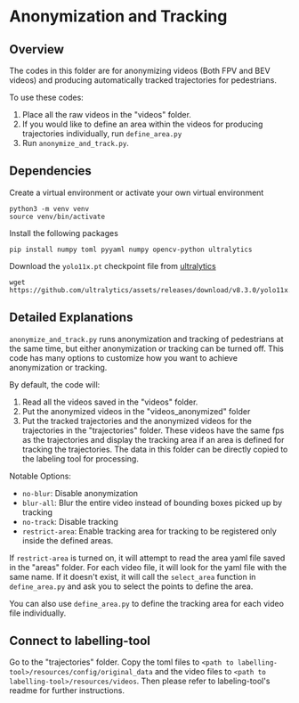 # Anonymization and Tracking

## Overview
The codes in this folder are for anonymizing videos (Both FPV and BEV videos) and producing automatically tracked trajectories for pedestrians.

To use these codes:
1. Place all the raw videos in the "videos" folder.
2. If you would like to define an area within the videos for producing trajectories individually, run `define_area.py`
3. Run `anonymize_and_track.py`.

## Dependencies
Create a virtual environment or activate your own virtual environment
```
python3 -m venv venv
source venv/bin/activate
```
Install the following packages
```
pip install numpy toml pyyaml numpy opencv-python ultralytics
```
Download the `yolo11x.pt` checkpoint file from [ultralytics](https://github.com/ultralytics)
```
wget https://github.com/ultralytics/assets/releases/download/v8.3.0/yolo11x.pt
```

## Detailed Explanations

`anonymize_and_track.py` runs anonymization and tracking of pedestrians at the same time, but either anonymization or tracking can be turned off. This code has many options to customize how you want to achieve anonymization or tracking.

By default, the code will: 
1. Read all the videos saved in the "videos" folder.
2. Put the anonymized videos in the "videos_anonymized" folder
3. Put the tracked trajectories and the anonymized videos for the trajectories in the "trajectories" folder. These videos have the same fps as the trajectories and display the tracking area if an area is defined for tracking the trajectories. The data in this folder can be directly copied to the labeling tool for processing.

Notable Options:
- `no-blur`: Disable anonymization
- `blur-all`: Blur the entire video instead of bounding boxes picked up by tracking
- `no-track`: Disable tracking
- `restrict-area`: Enable tracking area for tracking to be registered only inside the defined areas.

If `restrict-area` is turned on, it will attempt to read the area yaml file saved in the "areas" folder. For each video file, it will look for the yaml file with the same name. If it doesn't exist, it will call the `select_area` function in `define_area.py` and ask you to select the points to define the area.

You can also use `define_area.py` to define the tracking area for each video file individually.

## Connect to labelling-tool

Go to the "trajectories" folder. Copy the toml files to `<path to labelling-tool>/resources/config/original_data` and the video files to `<path to labelling-tool>/resources/videos`. Then please refer to labeling-tool's readme for further instructions.
